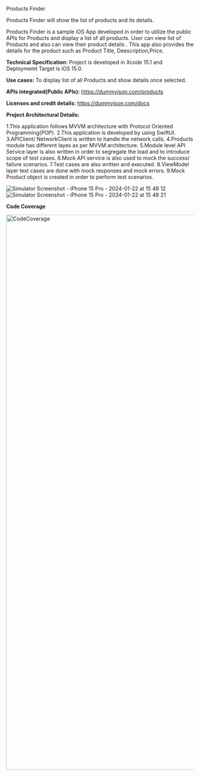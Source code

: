 Products Finder

Products Finder will show the list of products and its details.

Products Finder is a sample iOS App developed in order to utilize the public APIs for Products and display a list of all products. User can view list of Products and also can view their product details . This app also provides the details for the product such as Product Title, Deescription,Price.

**Technical Specification:**
Project is developed in Xcode 15.1 and Deploymemt Target is iOS 15.0.

**Use cases:**
To display list of all Products and show details once selected.

**APIs integrated(Public APIs):**
https://dummyjson.com/products

**Licenses and credit details:**
https://dummyjson.com/docs

**Project Architectural Details:**

1.This application follows MVVM architecture with Protocol Oriented Programming(POP).
2.This application is developed by using SwiftUI.
3.APIClient/ NetworkClient is written to handle the network calls.
4.Products module has different layes as per MVVM architecture.
5.Module level API Service layer is also written in order to segregate the load and to introduce scope of test cases.
6.Mock API service is also used to mock the success/ failure scenarios.
7.Test cases are also written and executed.
8.ViewModel layer test cases are done with mock responses and mock errors.
9.Mock Product object is created in order to perform test scenarios.

![Simulator Screenshot - iPhone 15 Pro - 2024-01-22 at 15 48 12](https://github.com/SakshiJuneja20/Products-Finder/assets/157313718/95701314-6f05-46f5-8187-8ac80e4358eb)
![Simulator Screenshot - iPhone 15 Pro - 2024-01-22 at 15 48 21](https://github.com/SakshiJuneja20/Products-Finder/assets/157313718/c47eeb55-dd6f-46c5-9eaf-12d81c678e81)

**Code Coverage**

<img width="1490" alt="CodeCoverage" src="https://github.com/SakshiJuneja20/Products-Finder/assets/157313718/d84cb0dd-c4c3-43c4-9867-d9ba4ccb9e67">

